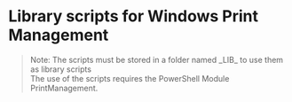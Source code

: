# Library scripts for Windows Print Management

> Note: The scripts must be stored in a folder named \_LIB_ to use them as library scripts
> <br>The use of the scripts requires the PowerShell Module PrintManagement.
